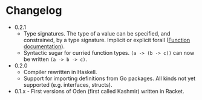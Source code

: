 # Changelog

* 0.2.1
  - Type signatures. The type of a value can be specified, and constrained, by
    a type signature. Implicit or explicit forall ([Function
    documentation](http://oden-lang.org/user-guide/language-reference/forms.html#functions)).
  - Syntactic sugar for curried function types. `(a -> (b -> c))` can now be
    written `(a -> b -> c)`.
* 0.2.0
  - Compiler rewritten in Haskell.
  - Support for importing definitions from Go packages. All kinds not yet
    supported (e.g. interfaces, structs).
* 0.1.x - First versions of Oden (first called Kashmir) written in Racket.
